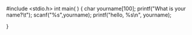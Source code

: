 
#include <stdio.h>
int main( )
{
   char yourname[100];
   printf("What is your name?\t");
   scanf("%s",yourname);
   printf("hello, %s\n", yourname);

}
